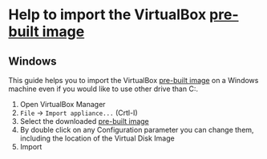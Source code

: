 [image]: https://s3.eu-central-1.amazonaws.com/openstack-training/devstack-vm.ova
Help to import the VirtualBox [pre-built image][image]
======================================================
Windows
-------
This guide helps you to import the VirtualBox [pre-built image][image] on a Windows machine even if you would like to use other drive than C:\.
1. Open VirtualBox Manager
2. `File` -> `Import appliance...` (Crtl-I)
3. Select the downloaded [pre-built image][image]
4. By double click on any Configuration parameter you can change them, including the location of the Virtual Disk Image
5. Import
